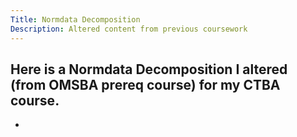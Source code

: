 ```yaml
---
Title: Normdata Decomposition
Description: Altered content from previous coursework
---
```


Here is a Normdata Decomposition I altered (from OMSBA prereq course) for my CTBA course. 
- 
- 
